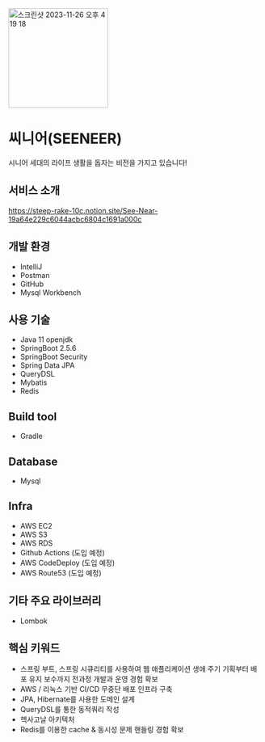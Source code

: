 
<img width="197" alt="스크린샷 2023-11-26 오후 4 19 18" src="https://github.com/see-neer/seeneer-was/assets/62025746/e905f0b6-02ff-4818-873d-d218ec11a1b8">

# 씨니어(SEENEER)

시니어 세대의 라이프 생활을 돕자는 비전을 가지고 있습니다! 

## 서비스 소개

https://steep-rake-10c.notion.site/See-Near-19a64e229c6044acbc6804c1691a000c

## 개발 환경
- IntelliJ
- Postman
- GitHub
- Mysql Workbench

## 사용 기술
- Java 11 openjdk
- SpringBoot 2.5.6
- SpringBoot Security
- Spring Data JPA
- QueryDSL
- Mybatis
- Redis
  
## Build tool
- Gradle

## Database
- Mysql

## Infra
- AWS EC2
- AWS S3
- AWS RDS
- Github Actions (도입 예정)
- AWS CodeDeploy (도입 예정)
- AWS Route53 (도입 예정)


## 기타 주요 라이브러리
- Lombok

## 핵심 키워드
- 스프링 부트, 스프링 시큐리티를 사용하여 웹 애플리케이션 생애 주기 기획부터 배포 유지 보수까지 전과정 개발과 운영 경험 확보
- AWS / 리눅스 기반 CI/CD 무중단 배포 인프라 구축
- JPA, Hibernate를 사용한 도메인 설계
- QueryDSL를 통한 동적쿼리 작성
- 헥사고날 아키텍처
- Redis를 이용한 cache & 동시성 문제 핸들링 경험 확보
